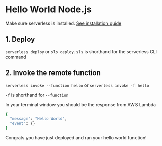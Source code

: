<!--
title: Hello World AWS Lambda Node Example
menuText: Hello World Node Example
description: Create a nodeJS Lambda function on amazon web services
layout: Doc
-->

# Hello World Node.js

Make sure serverless is installed. [See installation guide](/../../../../01-guide/01-installing-serverless.md)

## 1. Deploy

`serverless deploy` or `sls deploy`. `sls` is shorthand for the serverless CLI command

## 2. Invoke the remote function

`serverless invoke --function hello` or `serverless invoke -f hello`

`-f` is shorthand for `--function`

In your terminal window you should be the response from AWS Lambda

```bash
{
  "message": "Hello World",
  "event": {}
}
```

Congrats you have just deployed and ran your hello world function!
